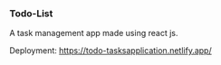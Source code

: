 <h3> Todo-List </h3>

A task management app made using react js.

Deployment: https://todo-tasksapplication.netlify.app/
